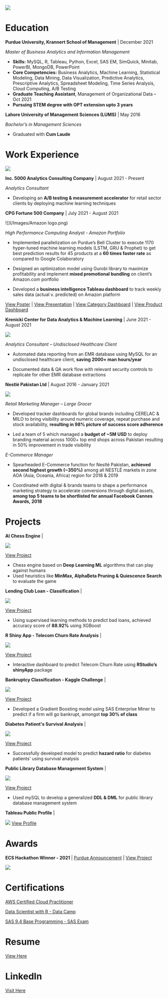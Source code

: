 
![](/Images/Usama_adobespark.png)

# Education 

**Purdue University, Krannert School of Management** | December 2021

*Master of Business Analytics and Information Management* 

- **Skills:** MySQL, R, Tableau, Python, Excel, SAS EM, SimQuick, Minitab, PowerBI, MongoDB, PowerPoint
- **Core Competencies:** Business Analytics, Machine Learning, Statistical Modeling, Data Mining, Data Visualization, Predictive Analytics, Prescriptive Analytics, Spreadsheet Modeling, Time Series Analysis, Cloud Computing, A/B Testing  
- **Graduate Teaching Assistant**, Management of Organizational Data – Oct 2021
- **Pursuing STEM degree with OPT extension upto 3 years**


**Lahore University of Management Sciences (LUMS)** | May 2016

*Bachelor’s in Management Sciences* 

- Graduated with **Cum Laude**


# Work Experience

![](/Images/ab-testing.png)

**Inc. 5000 Analytics Consulting Company** | August 2021 - Present 

*Analytics Consultant*

- Developing an **A/B testing & measurement accelerator** for retail sector clients by deploying machine learning techniques


**CPG Fortune 500 Company** | July 2021 - August 2021 

![](/Images/Amazon logo.png)

*High Performance Computing Analyst - Amazon Portfolio*

- Implemented parallelization on Purdue’s Bell Cluster to execute 1170 hyper-tuned machine learning models (LSTM, GRU & Prophet) to get best prediction results for 45 products at a **60 times faster rate** as compared to Google Colaboratory

- Designed an optimization model using Gurobi library to maximize profitability and implement **mixed promotional bundling** on client’s Amazon.com portfolio

- Developed a **business intelligence Tableau dashboard** to track weekly sales data (actual v. predicted) on Amazon platform


[View Poster](https://www.dropbox.com/s/j3msq5hbrbichii/Final%20Poster.pdf?dl=0) | [View Presentation](https://www.youtube.com/watch?v=fZuwZ3Bi9RE&t=43s&ab_channel=UsamaAther) | [View Category Dashboard](https://public.tableau.com/app/profile/usama.ather/viz/CategoryWiseDashboard/Dashboard1) | [View Product Dashboard](https://public.tableau.com/app/profile/usama.ather/viz/ProductWiseDashboard/Dashboard1) 



**Krenicki Center for Data Analytics & Machine Learning** | June 2021 - August 2021

![](/Images/KrannertLogo.png)

*Analytics Consultant – Undisclosed Healthcare Client*

- Automated data reporting from an EMR database using MySQL for an undisclosed healthcare client, **saving 2000+ man hours/year**

- Documented data & QA work flow with relevant security controls to replicate for other EMR database extractions



**Nestlé Pakistan Ltd** |        August 2016 - January 2021

![](/Images/nestle-logo-black-and-white.png)

*Retail Marketing Manager – Large Grocer*

- Developed tracker dashboards for global brands including CERELAC & MILO to bring visibility around numeric coverage, repeat purchase and stock availability, **resulting in 98% picture of success score adherence**

- Led a team of 5 which managed a **budget of ~5M USD** to deploy branding material across 1000+ top end shops across Pakistan resulting in 50% improvement in trade visibility

*E-Commerce Manager*

- Spearheaded E-Commerce function for Nestlé Pakistan, **achieved second highest growth (~350%)** among all NESTLÉ markets in zone AOA (Asia, Oceania, Africa) region for 2018 & 2019

- Coordinated with digital & brands teams to shape a performance marketing strategy to accelerate conversions through digital assets, **among top 5 teams to be shortlisted for annual Facebook Cannes Awards, 2018**

# Projects

**AI Chess Engine** | 

![](/Images/Chess.jfif) 



[View Project](https://github.com/Usama93-PU/King-Slayer) 
 
- Chess engine based on **Deep Learning ML** algorithms that can play against humans
- Used heuristics like **MinMax, AlphaBeta Pruning & Quiescence Search** to evaluate the game




**Lending Club Loan - Classification** |

![](/Images/download.png) 

[View Project](https://github.com/Usama93-PU/Lending-Club-Loan-Classification)

- Using supervised learning methods to predict bad loans, achieved accuracy score of **88.92%** using XGBoost



**R Shiny App - Telecom Churn Rate Analysis** |

![](/Images/Telecom-operators-and-reducing-customer-churn_adobespark.jfif) 




[View Project](https://github.com/Usama93-PU/R-ShinyApp-Telco-Churn-Rate)

- Interactive dashboard to predict Telecom Churn Rate using **RStudio’s shinyApp** package



**Bankruptcy Classification - Kaggle Challenge** |

![](/Images/Kaggle_logo.png) 



[View Project](https://github.com/Usama93-PU/Bankruptcy-Classification-Kaggle-Challenge) 
- Developed a Gradient Boosting model using SAS Enterprise Miner to predict if a firm will go bankrupt, amongst **top 30% of class**





**Diabetes Patient's Survival Analysis** |

![](/Images/Diabetic_eye_disease_600_adobespark.jfif) 




[View Project](https://github.com/Usama93-PU/Diabetes-Patients-Survival-Analysis) 
- Successfully developed model to predict **hazard ratio** for diabetes patients' using survival analysis




**Public Library Database Management System** |

![](/Images/1280px-Seattle_Public_Library_logo.svg.png) 


[View Project](https://github.com/Usama93-PU/Public-Library-Database-Management-System)

- Used mySQL to develop a generalized **DDL & DML** for public library database management system



**Tableau Public Profile** |

![](/Images/tableaulogo_highres.png) 
[View Profile](https://public.tableau.com/app/profile/usama.ather)




# Awards

**ECS Hackathon Winner - 2021** | [Purdue Announcement](https://krannert.purdue.edu/news/features/home.php?story=7130) | [View Project](https://github.com/Usama93-PU/Espoir-Mental-Health-App)

![](/Images/ECS_adobespark.jfif)

# Certifications

[AWS Certified Cloud Practitioner](https://www.credly.com/earner/earned/badge/f4386342-84de-419e-9d11-8eb7f3512aea)

[Data Scientist with R - Data Camp](https://www.datacamp.com/statement-of-accomplishment/track/3d40ac666006b121e2b57c5df0d621c196eb83cf)

[SAS 9.4 Base Programming - SAS Exam](https://www.credly.com/badges/08c9c50a-0b1b-4d81-b34a-d2a35f10e756?source=linked_in_profile)


# Resume


[View Here](https://www.dropbox.com/s/ilsn4r3r7hm56v3/Usama%20Ather%20-%20Resume.pdf?dl=0)

# LinkedIn

[Visit Here](https://www.linkedin.com/in/usamaather/)

